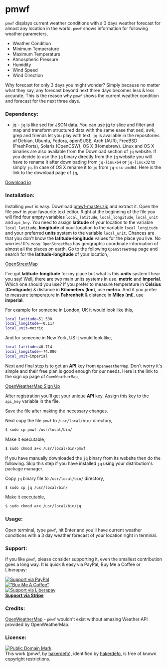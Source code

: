# pmwf
`pmwf` displays current weather conditions with a 3 days weather forecast for almost any location in the world.
`pmwf` shows information for following weather parameters,

- Weather Condition
- Minimum Temperature
- Maximum Temperature
- Atmospheric Pressure
- Humidity
- Wind Speed
- Wind Direction

Why forecast for only 3 days you might wonder?
Simply because no matter what they say, any forecast beyond next three days becomes less & less accurate. This is the reason why `pmwf` shows the current weather condition and forecast for the next three days.


### Dependency:
- jq - `jq` is like sed for JSON data. You can use [jq] to slice and filter and map and transform structured data with the same ease that sed, awk, grep and friends let you play with text. `jq` is available in the repositories of Debian, Ubuntu, Fedora, openSUSE, Arch (AUR), FreeBSD (FreshPorts), Solaris (OpenCSW), OS X (Homebrew). Linux and OS X binaries are also available from the Download section of `jq` website. If you decide to use the `jq` binary directly from the `jq` website you will have to rename it after downloading from `jq-linux64` or `jq-linux32` to simply `jq`. In case of OS X rename it to `jq` from `jq-osx-amd64`. Here is the link to the download page of `jq`,

[Download jq]

### Installation:
Installing `pmwf` is easy. Download [pmwf-master.zip] and extract it. Open the file `pmwf` in your favourite text editor. Right at the beginning of the file you will find four empty variables `local_latitude`, `local_longitude`, `local_unit` and `api_key`. You need to assign **latitude** of your location to the variable `local_latitude`, **longitude** of your location to the variable `local_longitude` and your preferred **units** system to the variable `local_unit`. Chances are that you don't know the **latitude-longitude** values for the place you live. No worries! It's easy. `OpenStreetMap` has geographic coordinate information of almost all the places on earth. Go to the following `OpenStreetMap` page and search for the **latitude-longitude** of your location,  

[OpenStreetMap](https://www.openstreetmap.org)  

I've got **latitude-longitude** for my place but what is this **units** system I hear you say! Well, there are two main units systems in use. **metric** and **imperial**. Which one should you use? If you prefer to measure temperature in **Celsius** (**Centigrade**) & distance in **Kilometers** (**km**), use **metric**. And if you prefer to measure temperature in **Fahrenheit** & distance in **Miles** (**mi**), use **imperial**.  

For example for someone in London, UK it would look like this,  

```sh
local_latitude=51.500
local_longitude=-0.117
local_unit=metric
```

And for someone in New York, US it would look like,  

```sh
local_latitude=40.714
local_longitude=-74.006
local_unit=imperial
```

Next and final step is to get an **API** key from `OpenWeatherMap`. Don't worry it's simple and their free plan is good enough for our needs. Here is the link to the sign up page of `OpenWeatherMap`,  

[OpenWeatherMap Sign Up]  

After registration you'll get your unique **API** key. Assign this key to the `api_key` variable in the file.  

Save the file after making the necessary changes. 

Next copy the file `pmwf` to `/usr/local/bin/` directory,  

```sh
$ sudo cp pmwf /usr/local/bin/
```

Make it executable,  

```sh
$ sudo chmod a+x /usr/local/bin/pmwf
```

If you have manually downloaded the `jq` binary from its website then do the following. Skip this step if you have installed `jq` using your distribution's package manager.  

Copy `jq` binary file to `/usr/local/bin/` directory,  

```sh
$ sudo cp jq /usr/local/bin/
```

Make it executable,  

```sh
$ sudo chmod a+x /usr/local/bin/jq
```

### Usage:
Open terminal, type `pmwf`, hit Enter and you'll have current weather conditions with a 3 day weather forecast of your location right in terminal.  

### Support:
If you like `pmwf`, please consider supporting it, even the smallest contribution goes a long way. It is quick & easy via PayPal, Buy Me a Coffee or Liberapay:  

[![Support via PayPal](https://cdn.jsdelivr.net/gh/twolfson/paypal-github-button@1.0.0/dist/button.svg)](https://paypal.me/hakerdefo)  
[!["Buy Me A Coffee"](https://user-images.githubusercontent.com/1376749/120938564-50c59780-c6e1-11eb-814f-22a0399623c5.png)](https://www.buymeacoffee.com/hakerdefo)  
[![Support via Liberapay](https://liberapay.com/assets/widgets/donate.svg)](https://liberapay.com/hakerdefo/donate)  
[**Support via Stripe**](https://buy.stripe.com/28odRcfob9or41OdQQ)  

### Credits:
[OpenWeatherMap] - `pmwf` wouldn't exist without amazing Weather API provided by OpenWeatherMap.

### License:
[![Public Domain Mark](http://i.creativecommons.org/p/mark/1.0/88x31.png)](http://creativecommons.org/publicdomain/mark/1.0/)  
This work (<span property="dct:title">pmwf</span>, by [<span property="dct:title">hakerdefo</span>](https://github.com/hakerdefo/pmwf)), identified by [<span property="dct:title">hakerdefo</span>](https://hakerdefo.blogspot.com), is free of known copyright restrictions.

[jq]:https://stedolan.github.io/jq/
[Download jq]:https://stedolan.github.io/jq/download/
[pmwf-master.zip]:https://github.com/hakerdefo/pmwf/archive/master.zip
[OpenWeatherMap Sign Up]:http://openweathermap.org/register
[OpenWeatherMap]:http://openweathermap.org/
